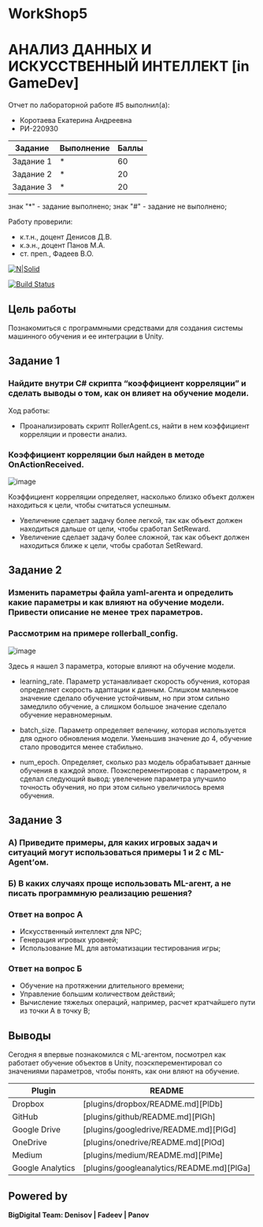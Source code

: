 # WorkShop5
# АНАЛИЗ ДАННЫХ И ИСКУССТВЕННЫЙ ИНТЕЛЛЕКТ [in GameDev]
Отчет по лабораторной работе #5 выполнил(а):
- Коротаева Екатерина Андреевна
- РИ-220930

| Задание | Выполнение | Баллы |
| ------ | ------ | ------ |
| Задание 1 | * | 60 |
| Задание 2 | * | 20 |
| Задание 3 | * | 20 |

знак "*" - задание выполнено; знак "#" - задание не выполнено;

Работу проверили:
- к.т.н., доцент Денисов Д.В.
- к.э.н., доцент Панов М.А.
- ст. преп., Фадеев В.О.

[![N|Solid](https://cldup.com/dTxpPi9lDf.thumb.png)](https://nodesource.com/products/nsolid)

[![Build Status](https://travis-ci.org/joemccann/dillinger.svg?branch=master)](https://travis-ci.org/joemccann/dillinger)

## Цель работы
Познакомиться с программными средствами для создания системы машинного обучения и ее интеграции в Unity.

## Задание 1
### Найдите внутри C# скрипта “коэффициент корреляции” и сделать выводы о том, как он влияет на обучение модели.
Ход работы:
- Проанализировать скрипт RollerAgent.cs, найти в нем коэффициент корреляции и провести анализ.

### Коэффициент корреляции был найден в методе OnActionReceived.
![image](https://github.com/RomanGleizer/Workshop5/assets/125725530/5f8e6233-cc26-4121-96dd-1fb1243daf3a)

Коэффициент корреляции определяет, насколько близко объект должен находиться к цели, чтобы считаться успешным.
- Увеличение сделает задачу более легкой, так как объект должен находиться дальше от цели, чтобы сработал SetReward.
- Увеличение сделает задачу более сложной, так как объект должен находиться ближе к цели, чтобы сработал SetReward.
  
## Задание 2
### Изменить параметры файла yaml-агента и определить какие параметры и как влияют на обучение модели. Привести описание не менее трех параметров.

### Рассмотрим на примере rollerball_config.

![image](https://github.com/RomanGleizer/Workshop5/assets/125725530/f6f73ee6-882e-4992-bf8e-2eecf62d2907)

Здесь я нашел 3 параметра, которые влияют на обучение модели.

- learning_rate. Параметр устанавливает скорость обучения, которая определяет скорость адаптации к данным. Слишком маленькое значение сделало обучение устойчивым, но при этом сильно замедлило обучение, а слишком большое значение сделало обучение неравномерным.
  
- batch_size. Параметр определяет велечину, которая используется для одного обновления модели. Уменьшив значение до 4, обучение стало проводится менее стабильно.

- num_epoch. Определяет, сколько раз модель обрабатывает данные обучения в каждой эпохе. Поэксперементировав с параметром, я сделал следующий вывод: увелечение параметра улучшило точность обучения, но при этом сильно увеличилось время обучения.

## Задание 3
### А) Приведите примеры, для каких игровых задач и ситуаций могут использоваться примеры 1 и 2 с ML-Agent’ом.
### Б) В каких случаях проще использовать ML-агент, а не писать программную реализацию решения? 

### Ответ на вопрос А
- Искусственный интеллект для NPC;
- Генерация игровых уровней;
- Использование ML для автоматизации тестирования игры;

### Ответ на вопрос Б
- Обучение на протяжении длительного времени;
- Управление большим количеством действий;
- Вычисление тяжелых операций, например, расчет кратчайшего пути из точки А в точку В;

## Выводы

Сегодня я впервые познакомился с ML-агентом, посмотрел как работает обучение объектов в Unity, поэскперементировал со значениями параметров, чтобы понять, как они вляют на обучение.

| Plugin | README |
| ------ | ------ |
| Dropbox | [plugins/dropbox/README.md][PlDb] |
| GitHub | [plugins/github/README.md][PlGh] |
| Google Drive | [plugins/googledrive/README.md][PlGd] |
| OneDrive | [plugins/onedrive/README.md][PlOd] |
| Medium | [plugins/medium/README.md][PlMe] |
| Google Analytics | [plugins/googleanalytics/README.md][PlGa] |

## Powered by

**BigDigital Team: Denisov | Fadeev | Panov**
